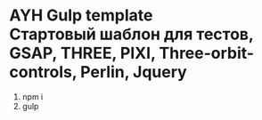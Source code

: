 <h1><strong>AYH Gulp template</strong> <br>Стартовый шаблон для тестов, GSAP, THREE, PIXI, Three-orbit-controls, Perlin, Jquery</h1>

<ol>
	<li>npm i</li>
	<li>gulp</li>
</ol>